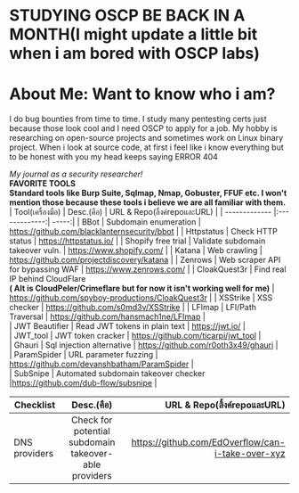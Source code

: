 <h1>STUDYING OSCP BE BACK IN A MONTH(I might update a little bit when i am bored with OSCP labs)</h1>

<h1>About Me: Want to know who i am?</h1>
<p>I do bug bounties from time to time. I study many pentesting certs just because those look cool and I need OSCP to apply for a job. My hobby is researching on open-source projects and sometimes work on Linux binary project. When i look at source code, at first i feel like i know everything but to be honest with you my head keeps saying ERROR 404</p>

<i>My journal as a security researcher!</i><br />
<b>FAVORITE TOOLS</b><br />
<b>Standard tools like Burp Suite, Sqlmap, Nmap, Gobuster, FFUF etc. I won't mention those because these tools i believe we are all familiar with them.</b><br />
| Tool(เครื่องมือ)        | Desc.(คือ)          | URL & Repo(ลิ้งค์repoและURL)  |
| ------------- |:-------------:| -----:|
| BBot      | Subdomain enumeration | https://github.com/blacklanternsecurity/bbot |
| Httpstatus      | Check HTTP status      |   https://httpstatus.io/ | 
| Shopify free trial | Validate subdomain takeover vuln.      |  https://www.shopify.com/ |
| Katana | Web crawling      | https://github.com/projectdiscovery/katana |
| Zenrows | Web scraper API for bypassing WAF      |  https://www.zenrows.com/ |
| CloakQuest3r | Find real IP behind CloudFlare <br /><b>( Alt is CloudPeler/Crimeflare but for now it isn't working well for me)</b>     |  https://github.com/spyboy-productions/CloakQuest3r |
| XSStrike | XSS checker      |  https://github.com/s0md3v/XSStrike |
| LFImap | LFI/Path Traversal      |  https://github.com/hansmach1ne/LFImap |<br />
| JWT Beautifier  | Read JWT tokens in plain text      |  https://jwt.io/ |<br />
| JWT_tool | JWT token cracker     |  https://github.com/ticarpi/jwt_tool |<br />
| Ghauri | Sql injection alternative  |  https://github.com/r0oth3x49/ghauri |<br />
| ParamSpider | URL parameter fuzzing  |  https://github.com/devanshbatham/ParamSpider |<br />
| SubSnipe | Automated subdomain takeover checker  |https://github.com/dub-flow/subsnipe |<br />






| Checklist        | Desc.(คือ)          | URL & Repo(ลิ้งค์repoและURL)  |
| ------------- |:-------------:| -----:|
| DNS providers      | Check for potential subdomain takeover-able providers      | https://github.com/EdOverflow/can-i-take-over-xyz   | 














